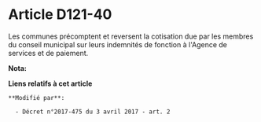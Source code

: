# Article D121-40

Les communes précomptent et reversent la cotisation due par les membres du conseil municipal sur leurs indemnités de fonction
à l'Agence de services et de paiement.

**Nota:**



**Liens relatifs à cet article**

	**Modifié par**:

	  - Décret n°2017-475 du 3 avril 2017 - art. 2
